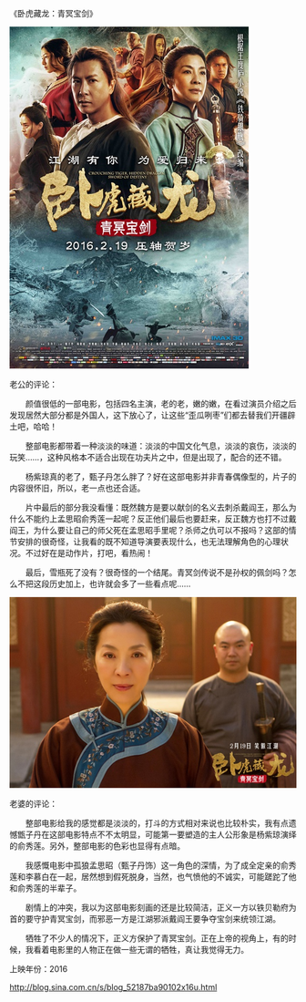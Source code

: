 《卧虎藏龙：青冥宝剑》

			
![](./img/001vda4xzy79mJr5Wwka4&690.jpg)


老公的评论：


　　颜值很低的一部电影，包括四名主演，老的老，嫩的嫩，在看过演员介绍之后发现居然大部分都是外国人，这下放心了，让这些“歪瓜咧枣”们都去替我们开疆辟土吧，哈哈！


　　整部电影都带着一种淡淡的味道：淡淡的中国文化气息，淡淡的哀伤，淡淡的玩笑……，这种风格本不适合出现在功夫片之中，但是出现了，配合的还不错。

　　杨紫琼真的老了，甄子丹怎么胖了？好在这部电影并非青春偶像型的，片子的内容很怀旧，所以，老一点也还合适。


　　片中最后的部分我没看懂：既然魏方是要以献剑的名义去刺杀戴阎王，那么为什么不能约上孟思昭俞秀莲一起呢？反正他们最后也要赶来，反正魏方也打不过戴阎王，为什么要让自己的师父死在孟思昭手里呢？杀师之仇可以不报吗？这部的情节安排的很奇怪，让我看的既不知道导演要表现什么，也无法理解角色的心理状况。不过好在是动作片，打吧，看热闹！


　　最后，雪瓶死了没有？很奇怪的一个结尾。青冥剑传说不是孙权的佩剑吗？怎么不把这段历史加上，也许就会多了一些看点呢……

![](./img/001vda4xzy79mJJgg3hbb&690.jpg)


老婆的评论：


　　整部电影给我的感觉都是淡淡的，打斗的方式相对来说也比较朴实，我有点遗憾甑子丹在这部电影特点不不太明显，可能第一要塑造的主人公形象是杨紫琼演绎的俞秀莲。另外，整部电影的色彩也显得有点暗。


　　我感慨电影中孤狼孟思昭（甄子丹饰）这一角色的深情，为了成全定亲的俞秀莲和李慕白在一起，居然想到假死脱身，当然，也气愤他的不诚实，可能蹉跎了他和俞秀莲的半辈子。


　　剧情上的冲突，我以为这部电影刻画的还是比较简洁，正义一方以铁贝勒府为首的要守护青冥宝剑，而邪恶一方是江湖邪派戴阎王要争夺宝剑来统领江湖。


　　牺牲了不少人的情况下，正义方保护了青冥宝剑。正在上帝的视角上，有的时候，我看着电影里的人物正在做一些无谓的牺牲，真让我觉得无力。

上映年份：2016							
		
http://blog.sina.com.cn/s/blog_52187ba90102x16u.html
